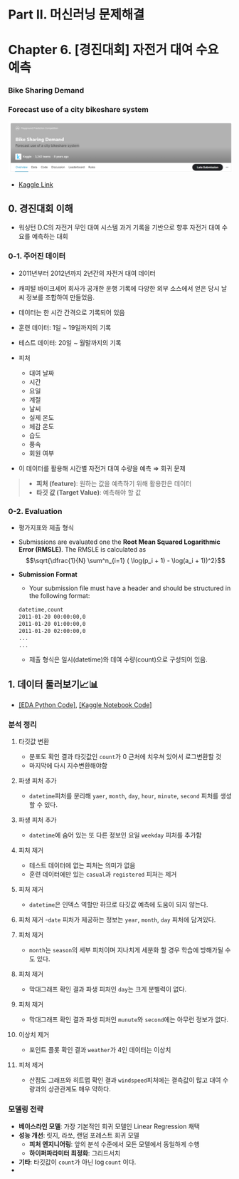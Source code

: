 # Part II. 머신러닝 문제해결








# Chapter 6. [경진대회] 자전거 대여 수요 예측 
### Bike Sharing Demand
### Forecast use of a city bikeshare system
![img](./img/2-6-1.png)
- [Kaggle Link](https://www.kaggle.com/competitions/bike-sharing-demand)



## 0. 경진대회 이해

- 워싱턴 D.C의 자전거 무인 대여 시스템 과거 기록을 기반으로 향후 자전거 대여 수요를 예측하는 대회

### 0-1. 주어진 데이터
- 2011년부터 2012년까지 2년간의 자전거 대여 데이터 
- 캐피털 바이크셰어 회사가 공개한 운행 기록에 다양한 외부 소스에서 얻은 당시 날씨 정보를 조합하여 만들었음.

- 데이터는 한 시간 간격으로 기록되어 있음
- 훈련 데이터: 1일 ~ 19일까지의 기록
- 테스트 데이터: 20일 ~ 월말까지의 기록

- 피처
    - 대여 날짜
    - 시간
    - 요일
    - 계절
    - 날씨
    - 실제 온도
    - 체감 온도
    - 습도
    - 풍속
    - 회원 여부

- 이 데이터를 활용해 시간별 자전거 대여 수량을 예측 $\Rightarrow$ 회귀 문제

    






> - **피처 (feature)**: 원하는 값을 예측하기 위해 활용한은 데이터
> - **타깃 값 (Target Value)**: 예측해야 할 값




### 0-2. Evaluation

- 평가지표와 제출 형식
- Submissions are evaluated one the **Root Mean Squared Logarithmic Error (RMSLE)**. The RMSLE is calculated as
$$\sqrt{\dfrac{1}{N} \sum^n_{i=1} ( \log(p_i + 1) - \log(a_i + 1))^2}$$

- **Submission Format**
    - Your submission file must have a header and should be structured in the following format:
    ```
    datetime,count
    2011-01-20 00:00:00,0
    2011-01-20 01:00:00,0
    2011-01-20 02:00:00,0
    ...
    ...
    ```
    - 제출 형식은 일시(datetime)와 데여 수량(count)으로 구성되어 있음.
    
## 1. 데이터 둘러보기📈📊
- [[EDA Python Code]](https://github.com/park4264/Study-with-Kaggle/blob/main/Kaggle_1/2-6.%20%5B%EA%B2%BD%EC%A7%84%EB%8C%80%ED%9A%8C%5D%20%EC%9E%90%EC%A0%84%EA%B1%B0%20%EB%8C%80%EC%97%AC%20%EC%88%98%EC%9A%94%20%EC%98%88%EC%B8%A1%2C%20Bike%20Sharing%20Demand/EDA.ipynb), [[Kaggle Notebook Code]](https://www.kaggle.com/code/park4264/bike-prediction-eda)

### 분석 정리

1. 타깃값 변환
    - 분포도 확인 결과 타깃값인 `count`가 0 근처에 치우쳐 있어서 로그변환할 것
    - 마지막에 다시 지수변환해야함
2. 파생 피처 추가
    - `datetime`피처를 분리해 `yaer`, `month`, `day`, `hour`, `minute`, `second` 피처를 생성할 수 있다.

3. 파생 피처 추가
    - `datetime`에 숨어 있는 또 다른 정보인 요일 `weekday` 피처를 추가함

4. 피처 제거
    - 테스트 데이터에 없는 피처는 의미가 없음
    - 훈련 데이터에만 있는 `casual`과 `registered` 피처는 제거

5. 피처 제거
    - `datetime`은 인덱스 역할만 하므로 타깃값 예측에 도움이 되지 않는다.

6. 피처 제거
    -`date` 피처가 제공하는 정보는 `year`, `month`, `day` 피처에 담겨있다.

7. 피처 제거
    - `month`는 `season`의 세부 피처이며 지나치게 세분화 할 경우 학습에 방해가될 수도 있다. 

8. 피처 제거
    - 막대그래프 확인 결과 파생 피처인 `day`는 크게 분별력이 없다.

9. 피처 제거
    - 막대그래프 확인 결과 파생 피처인 `munute`와 `second`에는 아무런 정보가 없다.

10. 이상치 제거
    - 포인트 플롯 확인 결과 `weather`가 4인 데이터는 이상치

11. 피처 제거
    - 산점도 그래프와 히트맵 확인 결과 `windspeed`피처에는 결측값이 많고 대여 수량과의 상관관계도 매우 약하다.




### 모델링 전략
- **베이스라인 모델**: 가장 기본적인 회귀 모델인 Linear Regression 채택
- **성능 개선**: 릿지, 라쏘, 랜덤 포레스트 회귀 모델
    - **피처 엔지니어링**: 앞의 분석 수준에서 모든 모델에서 동일하게 수행
    - **하이퍼파라미터 최정화**: 그리드서치
- **기타**: 타깃값이 `count`가 아닌 $\log$`count` 이다.
-  
